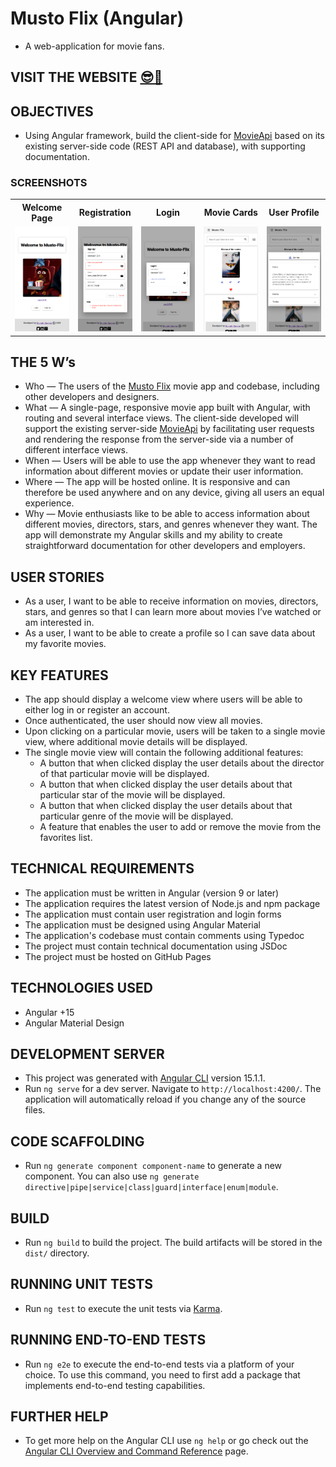 # Musto Flix (Angular)

- A web-application for movie fans.

## VISIT THE WEBSITE [😎🔗](https://mustafa-sarshar.github.io/musto-flix-angular/#/welcome)

## OBJECTIVES

- Using Angular framework, build the client-side for [MovieApi](https://github.com/mustafa-sarshar/movie-api) based on its existing server-side code (REST API and database), with supporting documentation.

### SCREENSHOTS

<table width="100%" style="overflow:auto">
  <tr>
    <th width="20%" style="text-align:center;">Welcome Page</th>
    <th width="20%" style="text-align:center;">Registration</th>
    <th width="20%" style="text-align:center;">Login</th>
    <th width="20%" style="text-align:center;">Movie Cards</th>
    <th width="20%" style="text-align:center;">User Profile</th>
  </tr>
  <tr>
    <td width="20%"><img src="https://github.com/mustafa-sarshar/musto-flix-angular/blob/main/docs/assets/img/musto-flix-angular-1.png?raw=true"/></td>
    <td width="20%"><img src="https://github.com/mustafa-sarshar/musto-flix-angular/blob/main/docs/assets/img/musto-flix-angular-2.png?raw=true"/></td>
    <td width="20%"><img src="https://github.com/mustafa-sarshar/musto-flix-angular/blob/main/docs/assets/img/musto-flix-angular-3.png?raw=true"/></td>
    <td width="20%"><img src="https://github.com/mustafa-sarshar/musto-flix-angular/blob/main/docs/assets/img/musto-flix-angular-4.png?raw=true"/></td>
    <td width="20%"><img src="https://github.com/mustafa-sarshar/musto-flix-angular/blob/main/docs/assets/img/musto-flix-angular-5.png?raw=true"/></td>
  </tr>
</table>

## THE 5 W’s

- Who — The users of the [Musto Flix](https://mustafa-sarshar.github.io/musto-flix-angular/welcome) movie app and codebase, including other developers and designers.
- What — A single-page, responsive movie app built with Angular, with routing and several interface views. The client-side developed will support the existing server-side [MovieApi](https://github.com/mustafa-sarshar/movie-api) by facilitating user requests and rendering the response from the server-side via a number of different interface views.
- When — Users will be able to use the app whenever they want to read information about different movies or update their user information.
- Where — The app will be hosted online. It is responsive and can therefore be used anywhere and on any device, giving all users an equal experience.
- Why — Movie enthusiasts like to be able to access information about different movies, directors, stars, and genres whenever they want. The app will demonstrate my Angular skills and my ability to create straightforward documentation for other developers and employers.

## USER STORIES

- As a user, I want to be able to receive information on movies, directors, stars, and genres so that I can learn more about movies I’ve watched or am interested in.
- As a user, I want to be able to create a profile so I can save data about my favorite movies.

## KEY FEATURES

- The app should display a welcome view where users will be able to either log in or register an account.
- Once authenticated, the user should now view all movies.
- Upon clicking on a particular movie, users will be taken to a single movie view, where additional movie details will be displayed.
- The single movie view will contain the following additional features:
  - A button that when clicked display the user details about the director of that particular movie will be displayed.
  - A button that when clicked display the user details about that particular star of the movie will be displayed.
  - A button that when clicked display the user details about that particular genre of the movie will be displayed.
  - A feature that enables the user to add or remove the movie from the favorites list.

## TECHNICAL REQUIREMENTS

- The application must be written in Angular (version 9 or later)
- The application requires the latest version of Node.js and npm package
- The application must contain user registration and login forms
- The application must be designed using Angular Material
- The application's codebase must contain comments using Typedoc
- The project must contain technical documentation using JSDoc
- The project must be hosted on GitHub Pages

## TECHNOLOGIES USED

- Angular +15
- Angular Material Design

## DEVELOPMENT SERVER

- This project was generated with [Angular CLI](https://github.com/angular/angular-cli) version 15.1.1.
- Run `ng serve` for a dev server. Navigate to `http://localhost:4200/`. The application will automatically reload if you change any of the source files.

## CODE SCAFFOLDING

- Run `ng generate component component-name` to generate a new component. You can also use `ng generate directive|pipe|service|class|guard|interface|enum|module`.

## BUILD

- Run `ng build` to build the project. The build artifacts will be stored in the `dist/` directory.

## RUNNING UNIT TESTS

- Run `ng test` to execute the unit tests via [Karma](https://karma-runner.github.io).

## RUNNING END-TO-END TESTS

- Run `ng e2e` to execute the end-to-end tests via a platform of your choice. To use this command, you need to first add a package that implements end-to-end testing capabilities.

## FURTHER HELP

- To get more help on the Angular CLI use `ng help` or go check out the [Angular CLI Overview and Command Reference](https://angular.io/cli) page.
